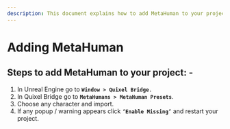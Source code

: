 ```yaml
---
description: This document explains how to add MetaHuman to your project.
---
```


# Adding MetaHuman

## Steps to add MetaHuman to your project: -

1. In Unreal Engine go to **`Window > Quixel Bridge`**`.`
2. In Quixel Bridge go to **`MetaHumans > MetaHuman Presets`**.
3. Choose any character and import.
4. If any popup / warning appears click **`‘Enable Missing’`** and restart your project.

